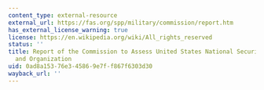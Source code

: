```yaml
---
content_type: external-resource
external_url: https://fas.org/spp/military/commission/report.htm
has_external_license_warning: true
license: https://en.wikipedia.org/wiki/All_rights_reserved
status: ''
title: Report of the Commission to Assess United States National Security Space Management
  and Organization
uid: 0ad8a153-76e3-4586-9e7f-f867f6303d30
wayback_url: ''
---
```

